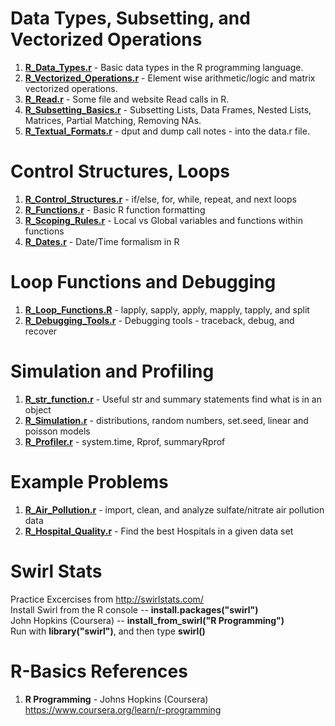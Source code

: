 # Data Types, Subsetting, and Vectorized Operations
1.  **[R_Data_Types.r](https://github.com/nkuhta/R-Basics/blob/master/R_Data_Types.r)**              - Basic data types in the R programming language.
2.  **[R_Vectorized_Operations.r](https://github.com/nkuhta/R-Basics/blob/master/R_Vectorized_Operations.r)**   - Element wise arithmetic/logic and matrix vectorized operations.
3.  **[R_Read.r](https://github.com/nkuhta/R-Basics/blob/master/R_Read.r)**                    - Some file and website Read calls in R.  
4.  **[R_Subsetting_Basics.r](https://github.com/nkuhta/R-Basics/blob/master/R_Subsetting_Basics.r)**       - Subsetting Lists, Data Frames, Nested Lists, Matrices, Partial Matching, Removing NAs.
5.  **[R_Textual_Formats.r](https://github.com/nkuhta/R-Basics/blob/master/R_Textual_Formats.r)**         - dput and dump call notes - into the data.r file.

# Control Structures, Loops
1.  **[R_Control_Structures.r](https://github.com/nkuhta/R-Basics/blob/master/R_Control_Structures.r)**      - if/else, for, while, repeat, and next loops
2.  **[R_Functions.r](https://github.com/nkuhta/R-Basics/blob/master/R_Functions.r)**               - Basic R function formatting
3.  **[R_Scoping_Rules.r](https://github.com/nkuhta/R-Basics/blob/master/R_Scoping_Rules.r)**           - Local vs Global variables and functions within functions
4.  **[R_Dates.r](https://github.com/nkuhta/R-Basics/blob/master/R_Dates.r)**                   - Date/Time formalism in R

# Loop Functions and Debugging
1.  **[R_Loop_Functions.R](https://github.com/nkuhta/R-Basics/blob/master/R_Loop_Functions.R)**      - lapply, sapply, apply, mapply, tapply, and split
2.  **[R_Debugging_Tools.r](https://github.com/nkuhta/R-Basics/blob/master/R_Debugging_Tools.r)**     - Debugging tools - traceback, debug, and recover

# Simulation and Profiling
1.  **[R_str_function.r](https://github.com/nkuhta/R-Basics/blob/master/R_str_function.r)**      - Useful str and summary statements find what is in an object
2.  **[R_Simulation.r](https://github.com/nkuhta/R-Basics/blob/master/R_Simulation.r)**     - distributions, random numbers, set.seed, linear and poisson models
3.  **[R_Profiler.r](https://github.com/nkuhta/R-Basics/blob/master/R_Profiler.r)**     - system.time, Rprof, summaryRprof

# Example Problems
1.  **[R_Air_Pollution.r](https://github.com/nkuhta/R-Basics/blob/master/R_Air_Pollution.r)**      - import, clean, and analyze sulfate/nitrate air pollution data
2.  **[R_Hospital_Quality.r](https://github.com/nkuhta/R-Basics/blob/master/R_Hospital_Quality.r)**      - Find the best Hospitals in a given data set

# Swirl Stats
Practice Excercises from http://swirlstats.com/  
Install Swirl from the R console --  **install.packages("swirl")**  
John Hopkins (Coursera) -- **install_from_swirl("R Programming")**  
Run with **library("swirl")**, and then type **swirl()**  

# R-Basics References
1.  **R Programming** - Johns Hopkins (Coursera)   
    https://www.coursera.org/learn/r-programming

